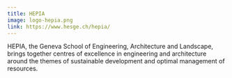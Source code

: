 ```yaml
---
title: HEPIA
image: logo-hepia.png
link: https://www.hesge.ch/hepia/
---
```


HEPIA, the Geneva School of Engineering, Architecture and Landscape, brings together centres of excellence in engineering and architecture around the themes of sustainable development and optimal management of resources. 
